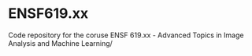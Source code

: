 # ENSF619.xx
Code repository for the coruse ENSF 619.xx - Advanced Topics in Image Analysis and Machine Learning/
